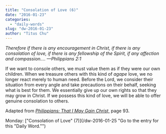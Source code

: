 ```yaml
---
title: "Consolation of Love (6)"
date: "2016-01-23"
categories: 
  - "daily-words"
slug: "dw-2016-01-23"
author: "Titus Chu"
---
```


_Therefore if there is any encouragement in Christ, if there is any consolation of love, if there is any fellowship of the Spirit, if any affection and compassion.... —Philippians 2:1_

If we want to console others, we must value them as if they were our own children. When we treasure others with this kind of _agape_ love, we no longer react merely to human need. Before the Lord, we consider their situation from every angle and take precautions on their behalf, seeking what is best for them. We essentially give up our own rights so that they may grow in Christ. If we possess this kind of love, we will be able to offer genuine consolation to others.

Adapted from _[Philippians: That I May Gain Christ,](/book-philippians "Go to the listing for this book.")_ page 93.

Monday: ["Consolation of Love" (7)](/dw-2016-01-25 "Go to the entry for this "Daily Word."")
